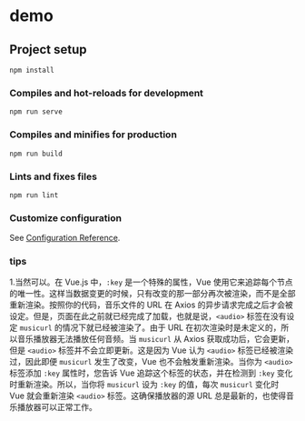# demo

## Project setup
```
npm install
```

### Compiles and hot-reloads for development
```
npm run serve
```

### Compiles and minifies for production
```
npm run build
```

### Lints and fixes files
```
npm run lint
```

### Customize configuration
See [Configuration Reference](https://cli.vuejs.org/config/).

### tips
1.当然可以。在 Vue.js 中，`:key` 是一个特殊的属性，Vue 使用它来追踪每个节点的唯一性。这样当数据变更的时候，只有改变的那一部分再次被渲染，而不是全部重新渲染。按照你的代码，音乐文件的 URL 在 Axios 的异步请求完成之后才会被设定。但是，页面在此之前就已经完成了加载，也就是说，`<audio>` 标签在没有设定 `musicurl` 的情况下就已经被渲染了。由于 URL 在初次渲染时是未定义的，所以音乐播放器无法播放任何音频。当 `musicurl` 从 Axios 获取成功后，它会更新，但是 `<audio>` 标签并不会立即更新。这是因为 Vue 认为 `<audio>` 标签已经被渲染过，因此即便 `musicurl` 发生了改变，Vue 也不会触发重新渲染。当你为 `<audio>` 标签添加 `:key` 属性时，您告诉 Vue 追踪这个标签的状态，并在检测到 `:key` 变化时重新渲染。所以，当你将 `musicurl` 设为 `:key` 的值，每次 `musicurl` 变化时 Vue 就会重新渲染 `<audio>` 标签。这确保播放器的源 URL 总是最新的，也使得音乐播放器可以正常工作。